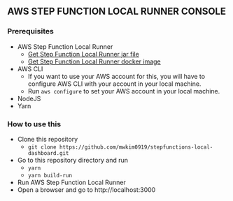 ## AWS STEP FUNCTION LOCAL RUNNER CONSOLE

### Prerequisites
* AWS Step Function Local Runner
  * [Get Step Function Local Runner jar file](https://docs.aws.amazon.com/step-functions/latest/dg/sfn-local.html)
  * [Get Step Function Local Runner docker image](https://hub.docker.com/r/amazon/aws-stepfunctions-local)
* AWS CLI
  * If you want to use your AWS account for this, you will have to configure AWS CLI with your account in your local machine.<br>
  * Run `aws configure` to set your AWS account in your local machine.
* NodeJS
* Yarn

### How to use this
* Clone this repository
  * `git clone https://github.com/mwkim0919/stepfunctions-local-dashboard.git`
* Go to this repository directory and run
  * `yarn` 
  * `yarn build-run`
* Run AWS Step Function Local Runner
* Open a browser and go to http://localhost:3000